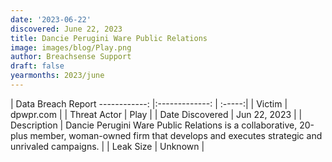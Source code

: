 ```yaml
---
date: '2023-06-22'
discovered: June 22, 2023
title: Dancie Perugini Ware Public Relations
image: images/blog/Play.png
author: Breachsense Support
draft: false
yearmonths: 2023/june
---
```



| Data Breach Report
------------:     |:-------------:    | :-----:|
| Victim      | dpwpr.com      | 
| Threat Actor      | Play      | 
| Date Discovered      | Jun 22, 2023      | 
| Description      | Dancie Perugini Ware Public Relations is a collaborative, 20-plus member, woman-owned firm that develops and executes strategic and unrivaled campaigns.      | 
| Leak Size      | Unknown      | 

